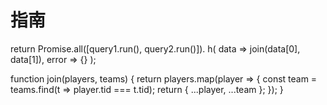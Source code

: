 # 指南

return Promise.all([query1.run(), query2.run()]). h(
  data => join(data[0], data[1]),
  error => {}
);

function join(players, teams) {
  return players.map(player => {
    const team = teams.find(t => player.tid === t.tid);
    return { ...player, ...team };
  });
}